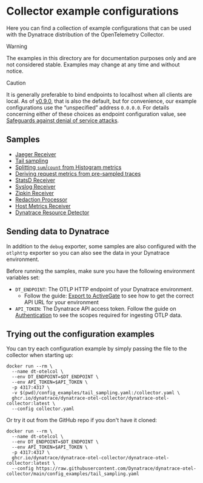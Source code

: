 # Collector example configurations

Here you can find a collection of example configurations that can be used with the
Dynatrace distribution of the OpenTelemetry Collector.

> [!WARNING]
> The examples in this directory are for documentation purposes only and are not considered stable. Examples
> may change at any time and without notice.

> [!CAUTION]
> It is generally preferable to bind endpoints to localhost when all clients are local.
> As of [v0.9.0](https://github.com/Dynatrace/dynatrace-otel-collector/releases/tag/v0.9.0), that is also the default, but for convenience, our example 
> configurations use the “unspecified” address `0.0.0.0`.
> For details concerning either of these choices as endpoint configuration value, see [Safeguards against denial of service attacks](https://github.com/open-telemetry/opentelemetry-collector/blob/main/docs/security-best-practices.md#safeguards-against-denial-of-service-attacks).

## Samples

- [Jaeger Receiver](jaeger.yaml)
- [Tail sampling](tail_sampling.yaml)
- [Splitting `sum`/`count` from Histogram metrics](split_histogram.yaml)
- [Deriving request metrics from pre-sampled traces](spanmetrics.yaml)
- [StatsD Receiver](statsd.yaml)
- [Syslog Receiver](syslog.yaml)
- [Zipkin Receiver](zipkin.yaml)
- [Redaction Processor](redaction.yaml)
- [Host Metrics Receiver](host-metrics.yaml)
- [Dynatrace Resource Detector](resource-detection.yaml)

## Sending data to Dynatrace

In addition to the `debug` exporter, some samples are also configured with the `otlphttp` exporter
so you can also see the data in your Dynatrace environment.

Before running the samples, make sure you have the following environment variables set:

- `DT_ENDPOINT`: The OTLP HTTP endpoint of your Dynatrace environment.
  - Follow the guide: [Export to ActiveGate](https://docs.dynatrace.com/docs/shortlink/otel-getstarted-otlpexport#export-to-activegate)
    to see how to get the correct API URL for your environment
- `API_TOKEN`: The Dynatrace API access token. Follow the guide on [Authentication](https://docs.dynatrace.com/docs/shortlink/otel-getstarted-otlpexport#authentication-export-to-activegate) to see the scopes required for ingesting OTLP data.

## Trying out the configuration examples

You can try each configuration example by simply passing the file to the collector when starting up:

```shell
docker run --rm \
  --name dt-otelcol \
  --env DT_ENDPOINT=$DT_ENDPOINT \
  --env API_TOKEN=$API_TOKEN \
  -p 4317:4317 \
  -v $(pwd)/config_examples/tail_sampling.yaml:/collector.yaml \
  ghcr.io/dynatrace/dynatrace-otel-collector/dynatrace-otel-collector:latest \
  --config collector.yaml
```

Or try it out from the GitHub repo if you don't have it cloned:

```shell
docker run --rm \
  --name dt-otelcol \
  --env DT_ENDPOINT=$DT_ENDPOINT \
  --env API_TOKEN=$API_TOKEN \
  -p 4317:4317 \
  ghcr.io/dynatrace/dynatrace-otel-collector/dynatrace-otel-collector:latest \
  --config https://raw.githubusercontent.com/Dynatrace/dynatrace-otel-collector/main/config_examples/tail_sampling.yaml
```
